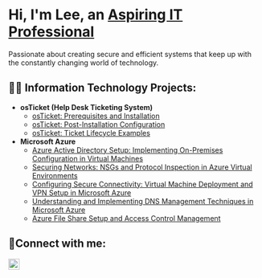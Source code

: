 <h1>Hi, I'm Lee, an <a href="https://linkedin.com/in/lee-jackson-b85a08174">Aspiring IT Professional</a></h1>

<p>Passionate about creating secure and efficient systems that keep up with the constantly changing world of technology.</p>



<h2>👨‍💻 Information Technology Projects:</h2>

- <b>osTicket (Help Desk Ticketing System)</b>
  - [osTicket: Prerequisites and Installation](https://github.com/leejack40/osticket-prereqs)
  - [osTicket: Post-Installation Configuration](https://github.com/leejack40/post-install-config)
  - [osTicket: Ticket Lifecycle Examples](https://github.com/leejack40/ticket-lifecycle)
- <b>Microsoft Azure</b>
  - [Azure Active Directory Setup: Implementing On-Premises Configuration in Virtual Machines](https://github.com/leejack40/configure-ad)
  - [Securing Networks: NSGs and Protocol Inspection in Azure Virtual Environments](https://github.com/leejack40/azure-network-protocols)
  - [Configuring Secure Connectivity: Virtual Machine Deployment and VPN Setup in Microsoft Azure](https://github.com/leejack40/VPN-Setup)
  - [Understanding and Implementing DNS Management Techniques in Microsoft Azure](https://github.com/leejack40/DNS-Management)
  - [Azure File Share Setup and Access Control Management](https://github.com/leejack40/file-shares-and-permissions)

<h2>🤳Connect with me:</h2>

[<img align="left" alt="Josh | LinkedIn" width="22px" src="https://cdn.jsdelivr.net/npm/simple-icons@v3/icons/linkedin.svg" />][linkedin]

[linkedin]: https://linkedin.com/in/lee-jackson-b85a08174
